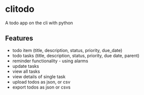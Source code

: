 # clitodo

A todo app on the cli with python

## Features

- todo item (title, description, status, priority, due_date)
- todo tasks (title, description, status, priority, due date, parent)
- reminder functionality - using alarms
- update tasks
- view all tasks
- view details of single task
- upload todos as json, or csv
- export todos as json or csvs
